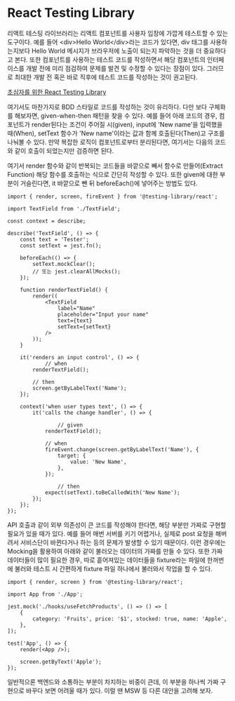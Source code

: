 # React Testing Library

리액트 테스팅 라이브러리는 리액트 컴포넌트를 사용자 입장에 가깝게 테스트할 수 있는 도구이다. 예를 들어 \<div>Hello World\</div>라는 코드가 있다면, div 태그를 사용하는지보다 Hello World 메시지가 브라우저에 노출이 되는지 파악하는 것을 더 중요하다고 본다. 또한 컴포넌트를 사용하는 테스트 코드를 작성하면서 해당 컴포넌트의 인터페이스를 개발 전에 미리 점검하여 문제를 발견 및 수정할 수 있다는 장점이 있다. 그러므로 최대한 개발 전 혹은 바로 직후에 테스트 코드를 작성하는 것이 권고된다.

&#x20;

[초심자를 위한 React Testing Library](https://tecoble.techcourse.co.kr/post/2021-10-22-react-testing-library/)

&#x20;

여기서도 마찬가지로 BDD 스타일로 코드를 작성하는 것이 유리하다. 다만 보다 구체화를 해보자면, given-when-then 패턴을 찾을 수 있다. 예를 들어 아래 코드의 경우, 컴포넌트가 render된다는 조건이 주어질 시(given), input에 'New name'을 입력했을 때(When), setText 함수가 'New name'이라는 값과 함께 호출된다(Then)고 구조를 나눠볼 수 있다. 만약 복잡한 로직이 컴포넌트로부터 분리된다면, 여기서는 다음의 코드와 같이 호출이 되었는지만 검증하면 된다.

&#x20;

여기서 render 함수와 같이 반복되는 코드들을 바깥으로 빼서 함수로 만들어(Extract Function) 해당 함수를 호출하는 식으로 간단히 작성할 수 있다. 또한 given에 대한 부분이 거슬린다면, it 바깥으로 뺀 뒤 beforeEach()에 넣어주는 방법도 있다.

```
import { render, screen, fireEvent } from '@testing-library/react';

import TextField from './TextField';

const context = describe;

describe('TextField', () => {
	const text = 'Tester';
	const setText = jest.fn();
	
	beforeEach(() => {
		setText.mockClear();
		// 또는 jest.clearAllMocks();	
	});
	
	function renderTextField() {
		render((
			<TextField
				label="Name"
				placeholder="Input your name"
				text={text}
				setText={setText}
			/>
		));
	}
	
	it('renders an input control', () => {
    		// when
		renderTextField();

		// then
		screen.getByLabelText('Name');
	});
	
	context('when user types text', () => {	
		it('calls the change handler', () => {
        
        		// given
			renderTextField();

			// when
			fireEvent.change(screen.getByLabelText('Name'), {
				target: {
					value: 'New Name',
				},
			});
	
    			// then
			expect(setText).toBeCalledWith('New Name');
		});
	});
});
```

&#x20;

API 호출과 같이 외부 의존성이 큰 코드를 작성해야 한다면, 해당 부분만 가짜로 구현할 필요가 있을 때가 있다. 예를 들어 매번 서버를 키기 어렵거나, 실제로 post 요청을 해버려서 서비스단이 바뀐다거나 하는 등의 문제가 발생할 수 있기 때문이다. 이런 경우에는 Mocking을 활용하여 아래와 같이 불러오는 데이터의 가짜를 만들 수 있다. 또한 가짜 데이터들이 많이 필요한 경우, 따로 흩어져있는 데이터들을 fixture라는 파일에 한꺼번에 불러와 테스트 시 간편하게 fixture 파일 하나에서 불러와서 작업을 할 수 있다.

```
import { render, screen } from '@testing-library/react';

import App from './App';

jest.mock('./hooks/useFetchProducts', () => () => [
	{
		category: 'Fruits', price: '$1', stocked: true, name: 'Apple',
	},
]);

test('App', () => {
	render(<App />);

	screen.getByText('Apple');
});
```

&#x20;

일반적으론 백엔드와 소통하는 부분이 차지하는 비중이 큰데, 이 부분을 하나씩 가짜 구현으로 바꾸다 보면 어려울 때가 있다. 이럴 땐 MSW 등 다른 대안을 고려해 보자.
